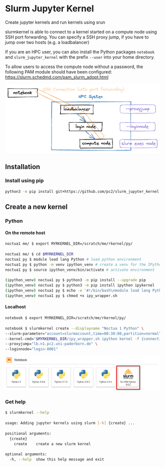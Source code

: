 # Slurm Jupyter Kernel

Create jupyter kernels and run kernels using srun

slurmkernel is able to connect to a kernel started on a compute node using SSH port forwarding.
You can specify a SSH proxy jump, if you have to jump over two hosts (e.g. a loadbalancer)

If you are an HPC user, you can also install the Python packages `notebook` and `slurm_jupyter_kernel` with the prefix `--user` into your home directory.

To allow users to access the compute node without a password, the following PAM module should have been configured:
https://slurm.schedmd.com/pam_slurm_adopt.html

![How it works](imgs/how_it_works.png)

## Installation

### Install using pip

```bash
python3 -m pip install git+https://github.com/pc2/slurm_jupyter_kernel.git@remote_execution
```

## Create a new kernel

### Python


#### On the remote host

```bash
noctua1 me/ $ export MYRKERNEL_DIR=/scratch/me/rkernel/py/
 
noctua1 me/ $ cd $MYRKERNEL_DIR
noctua1 py $ module load lang Python # load python environment
noctua1 py $ python -m venv ipython_venv # create a venv for the IPython kernel
noctua1 py $ source ipython_venv/bin/activate # activate environment
 
(ipython_venv) noctua1 py $ python3 -m pip install --upgrade pip
(ipython_venv) noctua1 py $ python3 -m pip install ipython ipykernel
(ipython_venv) noctua1 py $ echo -e '#!/bin/bash\nmodule load lang Python\n"$@"' > ipy_wrapper.sh
(ipython_venv) noctua1 py $ chmod +x ipy_wrapper.sh
```

#### Localhost

```bash
notebook $ export MYRKERNEL_DIR=/scratch/me/rkernel/py/

notebook $ slurmkernel create --displayname "Noctua 1 Python" \
--slurm-parameter="account=slurmaccount,time=00:30:00,partition=normal" \
--kernel-cmd="$MYRKERNEL_DIR/ipy_wrapper.sh ipython kernel -f {connection_file}" \
--proxyjump="lb.n1.pc2.uni-paderborn.de" \
--loginnode="login-0001"
```

![Example](imgs/example.png)

### Get help

```bash
$ slurmkernel --help

usage: Adding jupyter kernels using slurm [-h] {create} ...

positional arguments:
  {create}
    create    create a new slurm kernel

optional arguments:
  -h, --help  show this help message and exit

```



